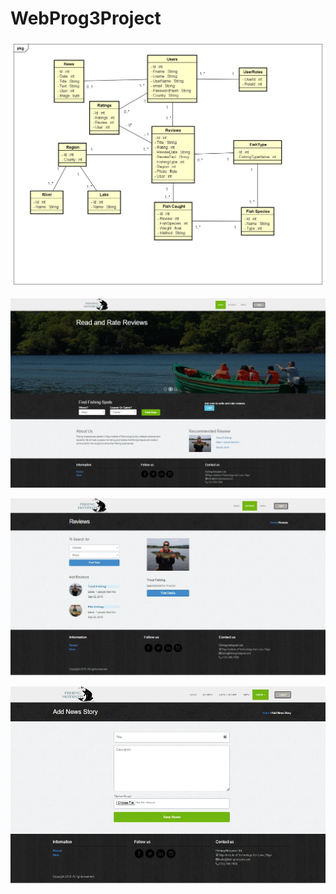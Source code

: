 # WebProg3Project


![Class Diagram](https://github.com/S00141500/WebProg3Project/blob/master/Class%20Diagram%20web3.png)


![Home Page](https://github.com/S00141500/WebProg3Project/blob/master/home-page.JPG)

![Revies Page](https://github.com/S00141500/WebProg3Project/blob/master/reviews.JPG)


![Admin Page - Add news story](https://github.com/S00141500/WebProg3Project/blob/master/admin-add-news_story.JPG)
